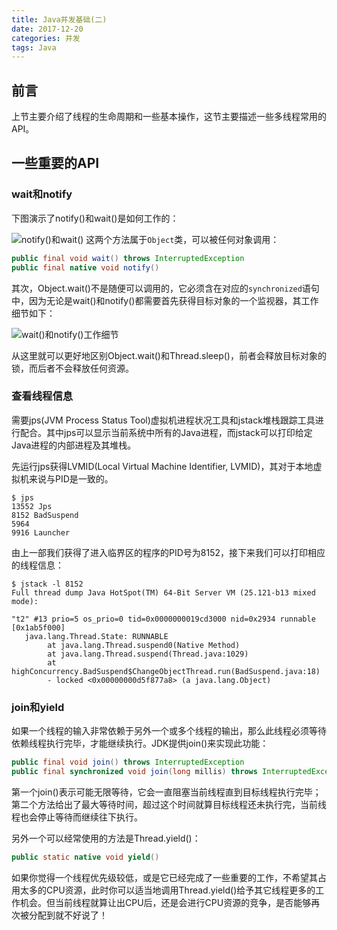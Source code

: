 ```yaml
---
title: Java并发基础(二)
date: 2017-12-20
categories: 并发
tags: Java
---
```

## 前言
上节主要介绍了线程的生命周期和一些基本操作，这节主要描述一些多线程常用的API。

## 一些重要的API

### wait和notify

下图演示了notify()和wait()是如何工作的：

![notify()和wait()](https://ws1.sinaimg.cn/large/73d640f7gy1ftl9vw9e61j20kk0etmxo.jpg)
<escape><!-- more --></escape>
这两个方法属于`Object`类，可以被任何对象调用：

```java
public final void wait() throws InterruptedException
public final native void notify()
```
其次，Object.wait()不是随便可以调用的，它必须含在对应的`synchronized`语句中，因为无论是wait()和notify()都需要首先获得目标对象的一个监视器，其工作细节如下：

![wait()和notify()工作细节](https://ws1.sinaimg.cn/large/73d640f7gy1ftla8l9px9j20e30a33yn.jpg)

从这里就可以更好地区别Object.wait()和Thread.sleep()，前者会释放目标对象的锁，而后者不会释放任何资源。

### 查看线程信息

需要jps(JVM Process Status Tool)虚拟机进程状况工具和jstack堆栈跟踪工具进行配合。其中jps可以显示当前系统中所有的Java进程，而jstack可以打印给定Java进程的内部进程及其堆栈。

先运行jps获得LVMID(Local Virtual Machine Identifier, LVMID)，其对于本地虚拟机来说与PID是一致的。

```shell
$ jps
13552 Jps
8152 BadSuspend
5964
9916 Launcher

```

由上一部我们获得了进入临界区的程序的PID号为8152，接下来我们可以打印相应的线程信息：

```shell
$ jstack -l 8152
Full thread dump Java HotSpot(TM) 64-Bit Server VM (25.121-b13 mixed mode):

"t2" #13 prio=5 os_prio=0 tid=0x0000000019cd3000 nid=0x2934 runnable [0x1ab5f000]
   java.lang.Thread.State: RUNNABLE
        at java.lang.Thread.suspend0(Native Method)
        at java.lang.Thread.suspend(Thread.java:1029)
        at highConcurrency.BadSuspend$ChangeObjectThread.run(BadSuspend.java:18)
        - locked <0x00000000d5f877a8> (a java.lang.Object)
```

### join和yield

如果一个线程的输入非常依赖于另外一个或多个线程的输出，那么此线程必须等待依赖线程执行完毕，才能继续执行。JDK提供join()来实现此功能：

```java
public final void join() throws InterruptedException
public final synchronized void join(long millis) throws InterruptedException
```

第一个join()表示可能无限等待，它会一直阻塞当前线程直到目标线程执行完毕；第二个方法给出了最大等待时间，超过这个时间就算目标线程还未执行完，当前线程也会停止等待而继续往下执行。

另外一个可以经常使用的方法是Thread.yield()：

```java
public static native void yield()
```

如果你觉得一个线程优先级较低，或是它已经完成了一些重要的工作，不希望其占用太多的CPU资源，此时你可以适当地调用Thread.yield()给予其它线程更多的工作机会。但当前线程就算让出CPU后，还是会进行CPU资源的竞争，是否能够再次被分配到就不好说了！